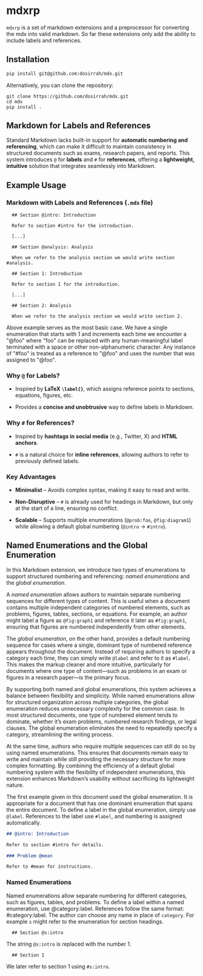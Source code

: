 # mdxrp


`mdxrp` is a set of markdown extensions and a preprocessor for converting the
mdx into valid markdown.  So far these extensions only add the ability
to include labels and references. 

## Installation

```bash
pip install git@github.com:dosirrah/mdx.git
```

Alternatively, you can clone the repository:

    git clone https://github.com/dosirrah/mdx.git
    cd mdx
    pip install .

## Markdown for Labels and References

Standard Markdown lacks built-in support for **automatic numbering and
referencing**, which can make it difficult to maintain consistency in
structured documents such as exams, research papers, and reports. This
system introduces `@` for **labels** and `#` for **references**,
offering a **lightweight, intuitive** solution that integrates
seamlessly into Markdown.


## Example Usage

### Markdown with Labels and References (`.mdx` file)

```
  ## Section @intro: Introduction

  Refer to section #intro for the introduction.

  [...]

  ## Section @analysis: Analysis

  When we refer to the analysis section we would write section #analysis.
```

```
  ## Section 1: Introduction
  
  Refer to section 1 for the introduction.

  [...]

  ## Section 2: Analysis

  When we refer to the analysis section we would write section 2.
```

Above example serves as the most basic case.  We have a single
enumeration that starts with 1 and increments each time we encounter a
"@foo" where "foo" can be replaced with any human-meaningful label
terminated with a space or other non-alphanumeric character.  Any
instance of "#foo" is treated as a reference to "@foo" and uses the
number that was assigned to "@foo".

### **Why `@` for Labels?**

- Inspired by **LaTeX `\label{}`**, which assigns reference points to
  sections, equations, figures, etc.

- Provides a **concise and unobtrusive** way to define labels in
  Markdown.

### **Why `#` for References?**

- Inspired by **hashtags in social media** (e.g., Twitter, X) and
  **HTML anchors**.

- `#` is a natural choice for **inline references**, allowing authors
  to refer to previously defined labels.

### Key Advantages

* **Minimalist** – Avoids complex syntax, making it easy to read and
    write.

* **Non-Disruptive** – `#` is already used for headings in Markdown,
    but only at the start of a line, ensuring no conflict.

* **Scalable** – Supports multiple enumerations (`@prob:foo`,
    `@fig:diagram1`) while allowing a default global numbering
    (`@intro` → `#intro`).

## Named Enumerations and the Global Enumeration

In this Markdown extension, we introduce two types of enumerations to
support structured numbering and referencing: *named enumerations* and
the *global enumeration*.

A *named enumeration* allows authors to maintain separate numbering
sequences for different types of content. This is useful when a
document contains multiple independent categories of numbered
elements, such as problems, figures, tables, sections, or
equations. For example, an author might label a figure as
`@fig:graph1` and reference it later as `#fig:graph1`, ensuring that
figures are numbered independently from other elements.

The *global enumeration*, on the other hand, provides a default
numbering sequence for cases where a single, dominant type of numbered
reference appears throughout the document. Instead of requiring
authors to specify a category each time, they can simply write
`@label` and refer to it as `#label`. This makes the markup cleaner
and more intuitive, particularly for documents where one type of
content—such as problems in an exam or figures in a research paper—is
the primary focus.

By supporting both named and global enumerations, this system achieves
a balance between flexibility and simplicity. While named enumerations
allow for structured organization across multiple categories, the
global enumeration reduces unnecessary complexity for the common
case. In most structured documents, one type of numbered element tends
to dominate, whether it’s exam problems, numbered research findings,
or legal clauses. The global enumeration eliminates the need to
repeatedly specify a category, streamlining the writing process.

At the same time, authors who require multiple sequences can still do
so by using named enumerations. This ensures that documents remain
easy to write and maintain while still providing the necessary
structure for more complex formatting. By combining the efficiency of
a default global numbering system with the flexibility of independent
enumerations, this extension enhances Markdown’s usability without
sacrificing its lightweight nature.

The first example given in this document used the global enumeration.
It is appropriate for a document that has one dominant enumeration
that spans the entire document.  To define a label in the global
enumeration, simply use `@label`. References to the label use
`#label`, and numbering is assigned automatically.

```markdown
## @intro: Introduction

Refer to section #intro for details.

### Problem @mean

Refer to #mean for instructions.
```


### Named Enumerations

Named enumerations allow separate numbering for different categories,
such as figures, tables, and problems. To define a label within a
named enumeration, use @category:label. References follow the same
format: #category:label.  The author can choose any name in place
of `category`.   For example `s` might refer to the enumeration for
section headings.

```
  ## Section @s:intro
```

The string `@s:intro` is replaced with the number 1.

```
  ## Section 1
```

We later refer to section 1 using `#s:intro`.
